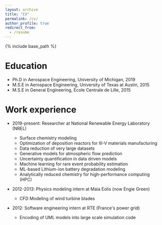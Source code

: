 ```yaml
---
layout: archive
title: "CV"
permalink: /cv/
author_profile: true
redirect_from:
  - /resume
---
```


{% include base_path %}

Education
======
* Ph.D in Aerospace Engineering, University of Michigan, 2019
* M.S.E in Aerospace Engineering, University of Texas at Austin, 2015
* M.S.E in General Engineering, Ecole Centrale de Lille, 2015

Work experience
======
* 2019-present: Researcher at National Renewable Energy Laboratory (NREL)
  * Surface chemistry modeling
  * Optimization of deposition reactors for III-V materials manufacturing 
  * Data reduction of very large datasets
  * Generative models for atmospheric flow prediction
  * Uncertainty quantification in data driven models
  * Machine learning for rare event probability estimation
  * ML-based Lithium-ion battery degradation modeling
  * Analytically reduced chemistry for high-performance computing (HPC)

* 2012-2013: Physics modeling intern at Maia Eolis (now Engie Green)
  * CFD Modeling of wind turbine blades

* 2012: Software engineering intern at RTE (France's power grid)
  * Encoding of UML models into large scale simulation code 
